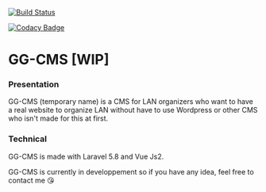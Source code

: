 [![Build Status](https://travis-ci.org/Tenebreizh/GG-CMS.svg?branch=master)](https://travis-ci.org/Tenebreizh/GG-CMS)

[![Codacy Badge](https://api.codacy.com/project/badge/Grade/5c5f2920f25a497f8a9703be323fcbe9)](https://www.codacy.com/app/thibaud29/GG-CMS?utm_source=github.com&amp;utm_medium=referral&amp;utm_content=Tenebreizh/GG-CMS&amp;utm_campaign=Badge_Grade)

# GG-CMS [WIP]

### Presentation
GG-CMS (temporary name) is a CMS for LAN organizers who want to have a real website to organize LAN without have to use Wordpress or other CMS who isn't made for this at first.

### Technical
GG-CMS is made with Laravel 5.8 and Vue Js2.


GG-CMS is currently in developpement so if you have any idea, feel free to contact me 😘
